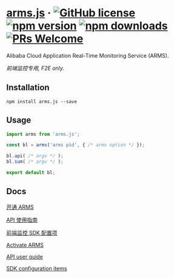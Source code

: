 # [arms.js](#) &middot; [![GitHub license](https://img.shields.io/badge/license-MIT-blue.svg)](https://github.com/chiaweilee/arms.js/blob/master/LICENSE) [![npm version](https://img.shields.io/npm/v/arms.js.svg?style=flat)](https://www.npmjs.com/package/arms.js) [![npm downloads](https://img.shields.io/npm/dm/arms.js.svg)](https://npmcharts.com/compare/arms.js?minimal=true) [![PRs Welcome](https://img.shields.io/badge/PRs-welcome-brightgreen.svg)](#)

Alibaba Cloud Application Real-Time Monitoring Service (ARMS).

*前端监控专用, F2E only.*

## Installation

```
npm install arms.js --save
```

## Usage

```js
import arms from 'arms.js';

const bl = arms('arms pid', { /* arms option */ });

bl.api( /* argv */ );
bl.sum( /* argv */ );

export default bl;
```

## Docs

[开通 ARMS](https://helpcdn.aliyun.com/document_detail/65257.html)

[API 使用指南](https://helpcdn.aliyun.com/document_detail/58657.html)

[前端监控 SDK 配置项](https://helpcdn.aliyun.com/document_detail/58655.html)

[Activate ARMS](https://www.alibabacloud.com/help/doc-detail/65257.htm)

[API user guide](https://www.alibabacloud.com/help/doc-detail/58657.htm)

[SDK configuration items](https://www.alibabacloud.com/help/doc-detail/58655.htm)

